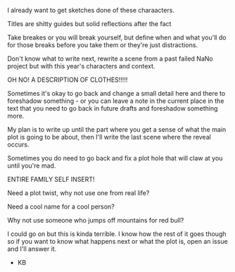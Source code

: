 I already want to get sketches done of these charaacters. 

Titles are shitty guides but solid reflections after the fact

Take breakes or you will break yourself, but define when and what you'll do for those breaks before you take them or they're just distractions. 

Don't know what to write next, rewrite a scene from a past failed NaNo project but with this year's characters and context.

OH NO! A DESCRIPTION OF CLOTHES!!!!!

Sometimes it's okay to go back and change a small detail here and there to foreshadow something - or you can leave a note in the current place in the text that you need to go back in future drafts and foreshadow something more. 

My plan is to write up until the part where you get a sense of what the main plot is going to be about, then I'll write the last scene where the reveal occurs. 

Sometimes you do need to go back and fix a plot hole that will claw at you until you're mad.

ENTIRE FAMILY SELF INSERT! 

Need a plot twist, why not use one from real life?

Need a cool name for a cool person?

Why not use someone who jumps off mountains for red bull?

I could go on but this is kinda terrible. I know how the rest of it goes though so if you want to know what happens next or what the plot is, open an issue and I'll answer it. 

- KB



